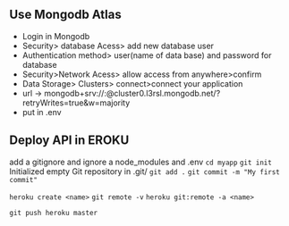 ## Use Mongodb Atlas

- Login in Mongodb
- Security> database Acess> add new database user
- Authentication method> user(name of data base) and password for database
- Security>Network Acess> allow access from anywhere>confirm
- Data Storage> Clusters> connect>connect your application
- url -> mongodb+srv://<username of database user>:<password>@cluster0.l3rsl.mongodb.net/<dbname>?retryWrites=true&w=majority
- put in .env






## Deploy API in EROKU

add a gitignore and ignore a node_modules and .env
`cd myapp`
`git init`
Initialized empty Git repository in .git/
`git add .`
`git commit -m "My first commit"`

`heroku create <name>`
`git remote -v`
`heroku git:remote -a <name>`

`git push heroku master`

